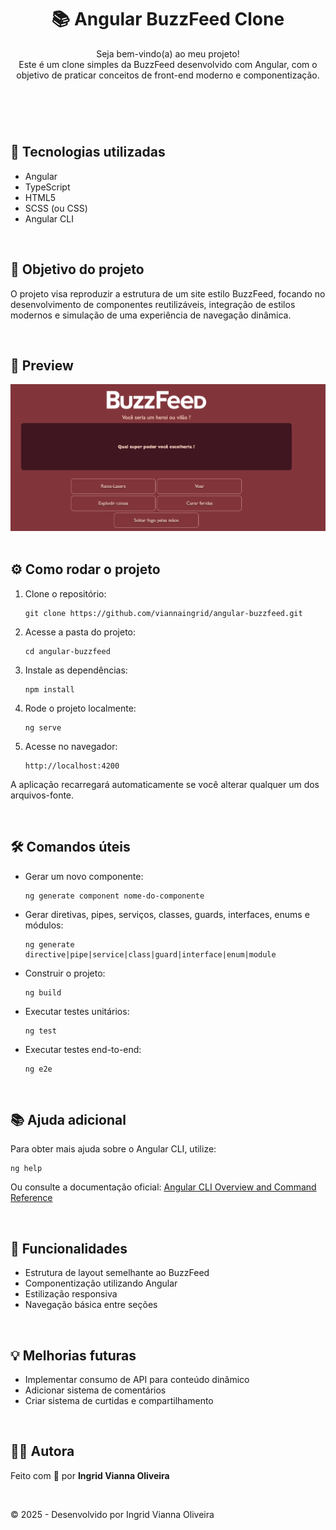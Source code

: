 
  <header>
    <h1>📚 Angular BuzzFeed Clone</h1>
    <p>Seja bem-vindo(a) ao meu projeto!<br>
    Este é um clone simples da BuzzFeed desenvolvido com Angular, com o objetivo de praticar conceitos de front-end moderno e componentização.</p>
  </header>
<br>
  <main>
    <section>
      <h2>🚀 Tecnologias utilizadas</h2>
      <ul>
        <li>Angular</li>
        <li>TypeScript</li>
        <li>HTML5</li>
        <li>SCSS (ou CSS)</li>
        <li>Angular CLI</li>
      </ul>
    </section>
<br>
    <section>
      <h2>🎯 Objetivo do projeto</h2>
      <p>O projeto visa reproduzir a estrutura de um site estilo BuzzFeed, focando no desenvolvimento de componentes reutilizáveis, integração de estilos modernos e simulação de uma experiência de navegação dinâmica.</p>
    </section>
<br>
    <section>
      <h2>📸 Preview</h2>
      <img src="./src/assets/imgs/preview.png">
    </section>
<br>
    <section>
      <h2>⚙️ Como rodar o projeto</h2>
      <ol>
        <li>Clone o repositório:
          <pre><code>git clone https://github.com/viannaingrid/angular-buzzfeed.git</code></pre>
        </li>
        <li>Acesse a pasta do projeto:
          <pre><code>cd angular-buzzfeed</code></pre>
        </li>
        <li>Instale as dependências:
          <pre><code>npm install</code></pre>
        </li>
        <li>Rode o projeto localmente:
          <pre><code>ng serve</code></pre>
        </li>
        <li>Acesse no navegador:
          <pre><code>http://localhost:4200</code></pre>
        </li>
      </ol>
      <p>A aplicação recarregará automaticamente se você alterar qualquer um dos arquivos-fonte.</p>
    </section>
<br>
    <section>
      <h2>🛠️ Comandos úteis</h2>
      <ul>
        <li>Gerar um novo componente:
          <pre><code>ng generate component nome-do-componente</code></pre>
        </li>
        <li>Gerar diretivas, pipes, serviços, classes, guards, interfaces, enums e módulos:
          <pre><code>ng generate directive|pipe|service|class|guard|interface|enum|module</code></pre>
        </li>
        <li>Construir o projeto:
          <pre><code>ng build</code></pre>
        </li>
        <li>Executar testes unitários:
          <pre><code>ng test</code></pre>
        </li>
        <li>Executar testes end-to-end:
          <pre><code>ng e2e</code></pre>
        </li>
      </ul>
    </section>
<br>
    <section>
      <h2>📚 Ajuda adicional</h2>
      <p>Para obter mais ajuda sobre o Angular CLI, utilize:</p>
      <pre><code>ng help</code></pre>
      <p>Ou consulte a documentação oficial: 
        <a href="https://angular.io/cli" target="_blank">Angular CLI Overview and Command Reference</a>
      </p>
    </section>
<br>
    <section>
      <h2>📌 Funcionalidades</h2>
      <ul>
        <li>Estrutura de layout semelhante ao BuzzFeed</li>
        <li>Componentização utilizando Angular</li>
        <li>Estilização responsiva</li>
        <li>Navegação básica entre seções</li>
      </ul>
    </section>
<br>
    <section>
      <h2>💡 Melhorias futuras</h2>
      <ul>
        <li>Implementar consumo de API para conteúdo dinâmico</li>
        <li>Adicionar sistema de comentários</li>
        <li>Criar sistema de curtidas e compartilhamento</li>
      </ul>
    </section>
<br>
    <section>
      <h2>🧑‍💻 Autora</h2>
      <p>Feito com 💛 por <strong>Ingrid Vianna Oliveira</strong></p>
    </section>
  </main>
<br>
  <footer>
    <p>&copy; 2025 - Desenvolvido por Ingrid Vianna Oliveira</p>
  </footer>